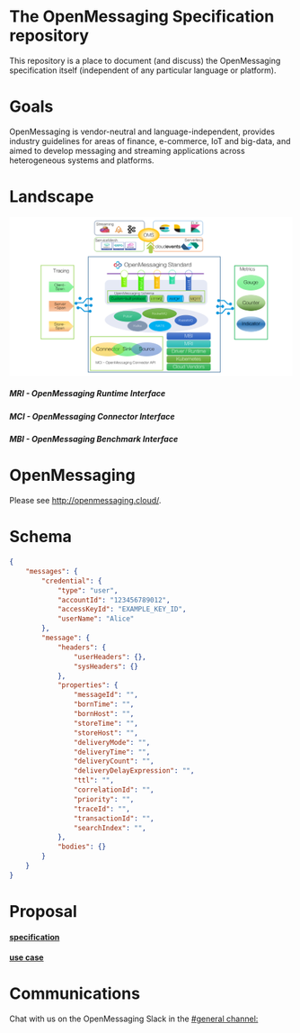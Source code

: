 # The OpenMessaging Specification repository

This repository is a place to document (and discuss) the OpenMessaging specification itself (independent of any particular language or platform).

# Goals
OpenMessaging is vendor-neutral and language-independent, provides industry guidelines for areas of finance, e-commerce, IoT and big-data, and aimed to develop messaging and streaming applications across heterogeneous systems and platforms.

# Landscape
![landscape](assets/images/landscape-0.2.0-alpha.png)
##### MRI - OpenMessaging Runtime Interface
##### MCI - OpenMessaging Connector Interface
##### MBI - OpenMessaging Benchmark Interface

# OpenMessaging
Please see http://openmessaging.cloud/.

# Schema
```json
{
    "messages": {
        "credential": {
            "type": "user",
            "accountId": "123456789012",
            "accessKeyId": "EXAMPLE_KEY_ID",
            "userName": "Alice"
        },
        "message": {
            "headers": {
                "userHeaders": {},
                "sysHeaders": {}
            },
            "properties": {
                "messageId": "",
                "bornTime": "",
                "bornHost": "",
                "storeTime": "",
                "storeHost": "",
                "deliveryMode": "",
                "deliveryTime": "",
                "deliveryCount": "",
                "deliveryDelayExpression": "",
                "ttl": "",
                "correlationId": "",
                "priority": "",
                "traceId": "",
                "transactionId": "",
                "searchIndex": "",
            },
            "bodies": {}
        }
    }
}
```



# Proposal
#### [specification](specification.md)
#### [use case](usecase.md)


# Communications
Chat with us on the OpenMessaging Slack in the [#general channel:](https://openmessaging.herokuapp.com/) 

